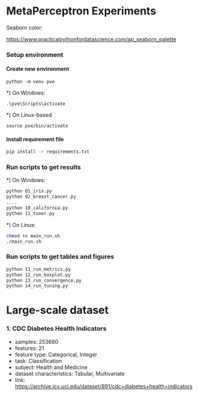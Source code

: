 # MetaPerceptron Experiments

Seaborn color:

https://www.practicalpythonfordatascience.com/ap_seaborn_palette


### Setup environment

#### Create new environment
```shell
python -m venv pve
```

*) On Windows:
```shell
.\pve\Scripts\activate
```

*) On Linux-based
```shell
source pve/bin/activate
```

#### Install requirement file
```bash
pip install -r requirements.txt
```

### Run scripts to get results

*) On Windows:
```bash
python 01_iris.py
python 02_breast_cancer.py
....
python 10_california.py
python 11_tuner.py
```

*) On Linux:
```bash
chmod +x main_run.sh
./main_run.sh
```

### Run scripts to get tables and figures
```bash
python 11_run_metrics.py
python 12_run_boxplot.py
python 13_run_convergence.py
python 14_run_tuning.py
```

# Large-scale dataset

### 1. CDC Diabetes Health Indicators
+ samples: 253680
+ features: 21
+ feature type: Categorical, Integer
+ task: Classification
+ subject: Health and Medicine
+ dataset characteristics: Tabular, Multivariate
+ link: https://archive.ics.uci.edu/dataset/891/cdc+diabetes+health+indicators



